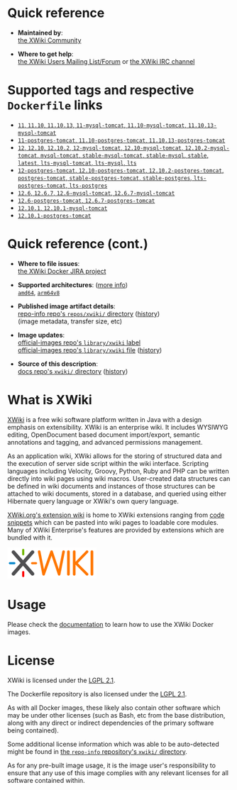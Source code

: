 <!--

********************************************************************************

WARNING:

    DO NOT EDIT "xwiki/README.md"

    IT IS AUTO-GENERATED

    (from the other files in "xwiki/" combined with a set of templates)

********************************************************************************

-->

# Quick reference

-	**Maintained by**:  
	[the XWiki Community](https://github.com/xwiki-contrib/docker-xwiki)

-	**Where to get help**:  
	[the XWiki Users Mailing List/Forum](http://dev.xwiki.org/xwiki/bin/view/Community/MailingLists) or [the XWiki IRC channel](http://dev.xwiki.org/xwiki/bin/view/Community/IRC)

# Supported tags and respective `Dockerfile` links

-	[`11`, `11.10`, `11.10.13`, `11-mysql-tomcat`, `11.10-mysql-tomcat`, `11.10.13-mysql-tomcat`](https://github.com/xwiki-contrib/docker-xwiki/blob/fc3d7a23974f857981b4a9bb6cd3b49a6a462882/11/mysql-tomcat/Dockerfile)
-	[`11-postgres-tomcat`, `11.10-postgres-tomcat`, `11.10.13-postgres-tomcat`](https://github.com/xwiki-contrib/docker-xwiki/blob/fc3d7a23974f857981b4a9bb6cd3b49a6a462882/11/postgres-tomcat/Dockerfile)
-	[`12`, `12.10`, `12.10.2`, `12-mysql-tomcat`, `12.10-mysql-tomcat`, `12.10.2-mysql-tomcat`, `mysql-tomcat`, `stable-mysql-tomcat`, `stable-mysql`, `stable`, `latest`, `lts-mysql-tomcat`, `lts-mysql`, `lts`](https://github.com/xwiki-contrib/docker-xwiki/blob/3f09b1d7e286b4c2ff611742c417a118111f5e84/12/mysql-tomcat/Dockerfile)
-	[`12-postgres-tomcat`, `12.10-postgres-tomcat`, `12.10.2-postgres-tomcat`, `postgres-tomcat`, `stable-postgres-tomcat`, `stable-postgres`, `lts-postgres-tomcat`, `lts-postgres`](https://github.com/xwiki-contrib/docker-xwiki/blob/3f09b1d7e286b4c2ff611742c417a118111f5e84/12/postgres-tomcat/Dockerfile)
-	[`12.6`, `12.6.7`, `12.6-mysql-tomcat`, `12.6.7-mysql-tomcat`](https://github.com/xwiki-contrib/docker-xwiki/blob/b0cf482e10e8b0507122ce654f5a7d660063620f/12/mysql-tomcat/Dockerfile)
-	[`12.6-postgres-tomcat`, `12.6.7-postgres-tomcat`](https://github.com/xwiki-contrib/docker-xwiki/blob/b0cf482e10e8b0507122ce654f5a7d660063620f/12/postgres-tomcat/Dockerfile)
-	[`12.10.1`, `12.10.1-mysql-tomcat`](https://github.com/xwiki-contrib/docker-xwiki/blob/85e6e9b40365d2c2bca902f4697500343f16c749/12/mysql-tomcat/Dockerfile)
-	[`12.10.1-postgres-tomcat`](https://github.com/xwiki-contrib/docker-xwiki/blob/85e6e9b40365d2c2bca902f4697500343f16c749/12/postgres-tomcat/Dockerfile)

# Quick reference (cont.)

-	**Where to file issues**:  
	[the XWiki Docker JIRA project](http://jira.xwiki.org/browse/XDOCKER)

-	**Supported architectures**: ([more info](https://github.com/docker-library/official-images#architectures-other-than-amd64))  
	[`amd64`](https://hub.docker.com/r/amd64/xwiki/), [`arm64v8`](https://hub.docker.com/r/arm64v8/xwiki/)

-	**Published image artifact details**:  
	[repo-info repo's `repos/xwiki/` directory](https://github.com/docker-library/repo-info/blob/master/repos/xwiki) ([history](https://github.com/docker-library/repo-info/commits/master/repos/xwiki))  
	(image metadata, transfer size, etc)

-	**Image updates**:  
	[official-images repo's `library/xwiki` label](https://github.com/docker-library/official-images/issues?q=label%3Alibrary%2Fxwiki)  
	[official-images repo's `library/xwiki` file](https://github.com/docker-library/official-images/blob/master/library/xwiki) ([history](https://github.com/docker-library/official-images/commits/master/library/xwiki))

-	**Source of this description**:  
	[docs repo's `xwiki/` directory](https://github.com/docker-library/docs/tree/master/xwiki) ([history](https://github.com/docker-library/docs/commits/master/xwiki))

# What is XWiki

[XWiki](http://xwiki.org) is a free wiki software platform written in Java with a design emphasis on extensibility. XWiki is an enterprise wiki. It includes WYSIWYG editing, OpenDocument based document import/export, semantic annotations and tagging, and advanced permissions management.

As an application wiki, XWiki allows for the storing of structured data and the execution of server side script within the wiki interface. Scripting languages including Velocity, Groovy, Python, Ruby and PHP can be written directly into wiki pages using wiki macros. User-created data structures can be defined in wiki documents and instances of those structures can be attached to wiki documents, stored in a database, and queried using either Hibernate query language or XWiki's own query language.

[XWiki.org's extension wiki](http://extensions.xwiki.org) is home to XWiki extensions ranging from [code snippets](http://snippets.xwiki.org) which can be pasted into wiki pages to loadable core modules. Many of XWiki Enterprise's features are provided by extensions which are bundled with it.

![logo](https://raw.githubusercontent.com/docker-library/docs/6fb07a8dacbad5cc548b87e4c267823a4aa98660/xwiki/logo.png)

# Usage

Please check the [documentation](https://github.com/xwiki-contrib/docker-xwiki/blob/master/README.md) to learn how to use the XWiki Docker images.

# License

XWiki is licensed under the [LGPL 2.1](https://github.com/xwiki-contrib/docker-xwiki/blob/master/LICENSE).

The Dockerfile repository is also licensed under the [LGPL 2.1](https://github.com/xwiki-contrib/docker-xwiki/blob/master/LICENSE).

As with all Docker images, these likely also contain other software which may be under other licenses (such as Bash, etc from the base distribution, along with any direct or indirect dependencies of the primary software being contained).

Some additional license information which was able to be auto-detected might be found in [the `repo-info` repository's `xwiki/` directory](https://github.com/docker-library/repo-info/tree/master/repos/xwiki).

As for any pre-built image usage, it is the image user's responsibility to ensure that any use of this image complies with any relevant licenses for all software contained within.
